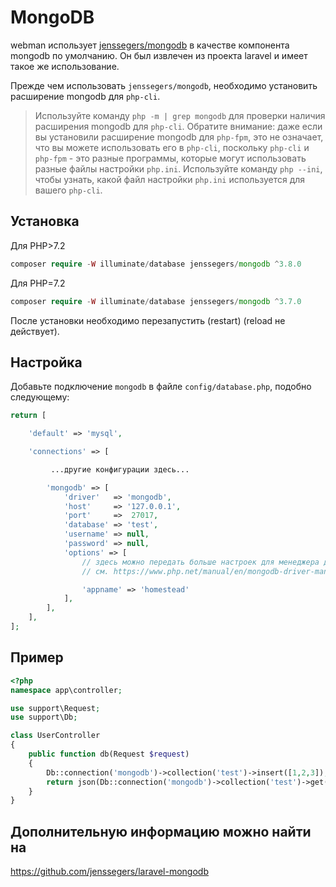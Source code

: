 # MongoDB

webman использует [jenssegers/mongodb](https://github.com/jenssegers/laravel-mongodb) в качестве компонента mongodb по умолчанию. Он был извлечен из проекта laravel и имеет такое же использование.

Прежде чем использовать `jenssegers/mongodb`, необходимо установить расширение mongodb для `php-cli`.

> Используйте команду `php -m | grep mongodb` для проверки наличия расширения mongodb для `php-cli`. Обратите внимание: даже если вы установили расширение mongodb для `php-fpm`, это не означает, что вы можете использовать его в `php-cli`, поскольку `php-cli` и `php-fpm` - это разные программы, которые могут использовать разные файлы настройки `php.ini`. Используйте команду `php --ini`, чтобы узнать, какой файл настройки `php.ini` используется для вашего `php-cli`.

## Установка

Для PHP>7.2
```php
composer require -W illuminate/database jenssegers/mongodb ^3.8.0
```
Для PHP=7.2
```php
composer require -W illuminate/database jenssegers/mongodb ^3.7.0
```

После установки необходимо перезапустить (restart) (reload не действует).

## Настройка

Добавьте подключение `mongodb` в файле `config/database.php`, подобно следующему:
```php
return [

    'default' => 'mysql',

    'connections' => [

         ...другие конфигурации здесь...

        'mongodb' => [
            'driver'   => 'mongodb',
            'host'     => '127.0.0.1',
            'port'     =>  27017,
            'database' => 'test',
            'username' => null,
            'password' => null,
            'options' => [
                // здесь можно передать больше настроек для менеджера драйвера Mongo
                // см. https://www.php.net/manual/en/mongodb-driver-manager.construct.php раздел "Uri Options" для списка полных параметров, которые вы можете использовать

                'appname' => 'homestead'
            ],
        ],
    ],
];
```

## Пример

```php
<?php
namespace app\controller;

use support\Request;
use support\Db;

class UserController
{
    public function db(Request $request)
    {
        Db::connection('mongodb')->collection('test')->insert([1,2,3]);
        return json(Db::connection('mongodb')->collection('test')->get());
    }
}
```

## Дополнительную информацию можно найти на

https://github.com/jenssegers/laravel-mongodb
